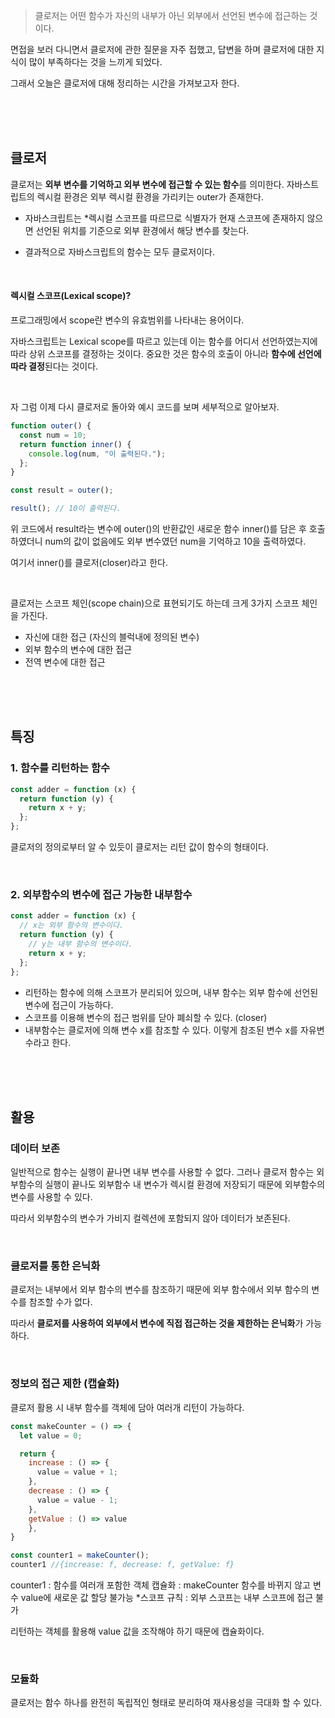 > 클로저는 어떤 함수가 자신의 내부가 아닌 외부에서 선언된 변수에 접근하는 것이다.

면접을 보러 다니면서 클로저에 관한 질문을 자주 접했고, 답변을 하며 클로저에 대한 지식이 많이 부족하다는 것을 느끼게 되었다.

그래서 오늘은 클로저에 대해 정리하는 시간을 가져보고자 한다.

<br/><br/><br/>

## 클로저

클로저는 **외부 변수를 기억하고 외부 변수에 접근할 수 있는 함수**를 의미한다.
자바스트립트의 렉시컬 환경은 외부 렉시컬 환경을 가리키는 outer가 존재한다.

- 자바스크립트는 \*렉시컬 스코프를 따르므로 식별자가 현재 스코프에 존재하지 않으면 선언된 위치를 기준으로 외부 환경에서 해당 변수를 찾는다.

- 결과적으로 자바스크립트의 함수는 모두 클로저이다.

<br/>

#### 렉시컬 스코프(Lexical scope)?

프로그래밍에서 scope란 변수의 유효범위를 나타내는 용어이다.

자바스크립트는 Lexical scope를 따르고 있는데 이는 함수를 어디서 선언하였는지에 따라 상위 스코프를 결정하는 것이다.
중요한 것은 함수의 호출이 아니라 **함수에 선언에 따라 결정**된다는 것이다.

<br/>

자 그럼 이제 다시 클로저로 돌아와 예시 코드를 보며 세부적으로 알아보자.

```js
function outer() {
  const num = 10;
  return function inner() {
    console.log(num, "이 출력된다.");
  };
}

const result = outer();

result(); // 10이 출력된다.
```

위 코드에서 result라는 변수에 outer()의 반환값인 새로운 함수 inner()를 담은 후 호출하였더니 num의 값이 없음에도 외부 변수였던 num을 기억하고 10을 출력하였다.

여기서 inner()를 클로저(closer)라고 한다.

<br/>

클로저는 스코프 체인(scope chain)으로 표현되기도 하는데 크게 3가지 스코프 체인을 가진다.

- 자신에 대한 접근 (자신의 블럭내에 정의된 변수)
- 외부 함수의 변수에 대한 접근
- 전역 변수에 대한 접근

<br/><br/><br/>

## 특징

### 1. 함수를 리턴하는 함수

```js
const adder = function (x) {
  return function (y) {
    return x + y;
  };
};
```

클로저의 정의로부터 알 수 있듯이 클로저는 리턴 값이 함수의 형태이다.

<br/>

### 2. 외부함수의 변수에 접근 가능한 내부함수

```js
const adder = function (x) {
  // x는 외부 함수의 변수이다.
  return function (y) {
    // y는 내부 함수의 변수이다.
    return x + y;
  };
};
```

- 리턴하는 함수에 의해 스코프가 분리되어 있으며, 내부 함수는 외부 함수에 선언된 변수에 접근이 가능하다.
- 스코프를 이용해 변수의 접근 범위를 닫아 폐쇠할 수 있다. (closer)
- 내부함수는 클로저에 의해 변수 x를 참조할 수 있다. 이렇게 참조된 변수 x를 자유변수라고 한다.

<br/><br/><br/>

## 활용

### 데이터 보존

일반적으로 함수는 실행이 끝나면 내부 변수를 사용할 수 없다.
그러나 클로저 함수는 외부함수의 실행이 끝나도 외부함수 내 변수가 렉시컬 환경에 저장되기 때문에 외부함수의 변수를 사용할 수 있다.

따라서 외부함수의 변수가 가비지 컬렉션에 포함되지 않아 데이터가 보존된다.

<br/>

### 클로저를 통한 은닉화

클로저는 내부에서 외부 함수의 변수를 참조하기 때문에 외부 함수에서 외부 함수의 변수를 참조할 수가 없다.

따라서 **클로저를 사용하여 외부에서 변수에 직접 접근하는 것을 제한하는 은닉화**가 가능하다.

<br/>

### 정보의 접근 제한 (캡슐화)

클로저 활용 시 내부 함수를 객체에 담아 여러개 리턴이 가능하다.

```js
const makeCounter = () => {
  let value = 0;

  return {
    increase : () => {
      value = value + 1;
    },
    decrease : () => {
      value = value - 1;
    },
    getValue : () => value
    },
}

const counter1 = makeCounter();
counter1 //{increase: f, decrease: f, getValue: f}
```

counter1 : 함수를 여러개 포함한 객체
캡슐화 : makeCounter 함수를 바뀌지 않고 변수 value에 새로운 값 할당 불가능 \*스코프 규칙 : 외부 스코프는 내부 스코프에 접근 불가

리턴하는 객체를 활용해 value 값을 조작해야 하기 때문에 캡슐화이다.

<br/>

### 모듈화

클로저는 함수 하나를 완전히 독립적인 형태로 분리하여 재사용성을 극대화 할 수 있다.
